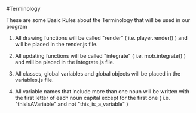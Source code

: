 #Terminology

These are some Basic Rules about the Terminology that will be used in our program

1) All drawing functions will be called "render" ( i.e. player.render() ) and will be placed in the render.js file.

2) All updating functions will be called "integrate" ( i.e. mob.integrate() ) and will be placed in the integrate.js file.

3) All classes, global variables and global objects will be placed in the variables.js file.

4) All variable names that include more than one noun will be written with the first letter of each noun capital except for the first one ( i.e. "thisIsAVariable" and not "this_is_a_variable" )
